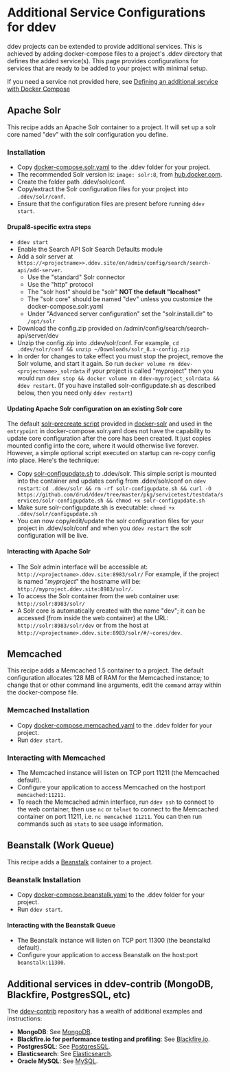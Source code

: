 # Additional Service Configurations for ddev

ddev projects can be extended to provide additional services. This is achieved by adding docker-compose files to a project's .ddev directory that defines the added service(s). This page provides configurations for services that are ready to be added to your project with minimal setup.

If you need a service not provided here, see [Defining an additional service with Docker Compose](custom-compose-files.md)

## Apache Solr

This recipe adds an Apache Solr container to a project. It will set up a solr core named "dev" with the solr configuration you define.

### Installation

* Copy [docker-compose.solr.yaml](https://github.com/drud/ddev/tree/master/pkg/servicetest/testdata/services/docker-compose.solr.yaml) to the .ddev folder for your project.
* The recommended Solr version is: `image: solr:8`, from [hub.docker.com](https://hub.docker.com/_/solr/).
* Create the folder path .ddev/solr/conf.
* Copy/extract the Solr configuration files for your project into `.ddev/solr/conf`.
* Ensure that the configuration files are present before running `ddev start`.

#### Drupal8-specific extra steps

* `ddev start`
* Enable the Search API Solr Search Defaults module
* Add a solr server at `https://<projectname>>.ddev.site/en/admin/config/search/search-api/add-server`.
    * Use the "standard" Solr connector
    * Use the "http" protocol
    * The "solr host" should be "solr" **NOT the default "localhost"**
    * The "solr core" should be named "dev" unless you customize the docker-compose.solr.yaml
    * Under "Advanced server configuration" set the "solr.install.dir" to `/opt/solr`
* Download the config.zip provided on /admin/config/search/search-api/server/dev
* Unzip the config.zip into .ddev/solr/conf. For example, `cd .ddev/solr/conf && unzip ~/Downloads/solr_8.x-config.zip`
* In order for changes to take effect you must stop the project, remove the Solr volume, and start it again.  So run `docker volume rm ddev-<projectname>_solrdata` if your project is called "myproject" then you would run `ddev stop && docker volume rm ddev-myproject_solrdata && ddev restart`. (If you have installed solr-configupdate.sh as described below, then you need only `ddev restart`)

#### Updating Apache Solr configuration on an existing Solr core

The default [solr-precreate script](https://github.com/docker-solr/docker-solr/blob/master/scripts/solr-precreate) provided in [docker-solr](https://github.com/docker-solr/docker-solr) and used in the `entrypoint` in docker-compose.solr.yaml does not have the capability to update core configuration after the core has been created. It just copies mounted config into the core, where it would otherwise live forever. However, a simple optional script executed on startup can re-copy config into place. Here's the technique:

* Copy [solr-configupdate.sh](https://github.com/drud/ddev/tree/master/pkg/servicetest/testdata/services/solr-configupdate.sh) to .ddev/solr. This simple script is mounted into the container and updates config from .ddev/solr/conf on `ddev restart`: `cd .ddev/solr && rm -rf solr-configupdate.sh && curl -O https://github.com/drud/ddev/tree/master/pkg/servicetest/testdata/services/solr-configupdate.sh && chmod +x solr-configupdate.sh`
* Make sure solr-configupdate.sh is executable: `chmod +x .ddev/solr/configupdate.sh`
* You can now copy/edit/update the solr configuration files for your project in .ddev/solr/conf and when you `ddev restart` the solr configuration will be live.

#### Interacting with Apache Solr

* The Solr admin interface will be accessible at: `http://<projectname>.ddev.site:8983/solr/` For example, if the project is named "_myproject_" the hostname will be: `http://myproject.ddev.site:8983/solr/`.
* To access the Solr container from the web container use: `http://solr:8983/solr/`
* A Solr core is automatically created with the name "dev"; it can be accessed (from inside the web container) at the URL: `http://solr:8983/solr/dev` or from the host at `http://<projectname>.ddev.site:8983/solr/#/~cores/dev`.

## Memcached

This recipe adds a Memcached 1.5 container to a project. The default configuration allocates 128 MB of RAM for the Memcached instance; to change that or other command line arguments, edit the `command` array within the docker-compose file.

### Memcached Installation

* Copy [docker-compose.memcached.yaml](https://github.com/drud/ddev/tree/master/pkg/servicetest/testdata/services/docker-compose.memcached.yaml) to the .ddev folder for your project.
* Run `ddev start`.

### Interacting with Memcached

* The Memcached instance will listen on TCP port 11211 (the Memcached default).
* Configure your application to access Memcached on the host:port `memcached:11211`.
* To reach the Memcached admin interface, run `ddev ssh` to connect to the web container, then use `nc` or `telnet` to connect to the Memcached container on port 11211, i.e. `nc memcached 11211`. You can then run commands such as `stats` to see usage information.

## Beanstalk (Work Queue)

This recipe adds a [Beanstalk](https://beanstalkd.github.io/) container to a project.

### Beanstalk Installation

* Copy [docker-compose.beanstalk.yaml](https://github.com/drud/ddev/tree/master/pkg/servicetest/testdata/services/docker-compose.beanstalkd.yaml) to the .ddev folder for your project.
* Run `ddev start`.

#### Interacting with the Beanstalk Queue

* The Beanstalk instance will listen on TCP port 11300 (the beanstalkd default).
* Configure your application to access Beanstalk on the host:port `beanstalk:11300`.

## Additional services in ddev-contrib (MongoDB, Blackfire, PostgresSQL, etc)

The [ddev-contrib](https://github.com/drud/ddev-contrib) repository has a wealth of additional examples and instructions:

* **MongoDB**: See [MongoDB](https://github.com/drud/ddev-contrib/blob/master/docker-compose-services/mongodb).
* **Blackfire.io for performance testing and profiling**: See [Blackfire.io](https://github.com/drud/ddev-contrib/blob/master/docker-compose-services/blackfire).
* **PostgresSQL**: See [PostgresSQL](https://github.com/drud/ddev-contrib/blob/master/docker-compose-services/postgres).
* **Elasticsearch**: See [Elasticsearch](https://github.com/drud/ddev-contrib/blob/master/docker-compose-services/elasticsearch).
* **Oracle MySQL**: See [MySQL](https://github.com/drud/ddev-contrib/blob/master/docker-compose-services/mysql).
